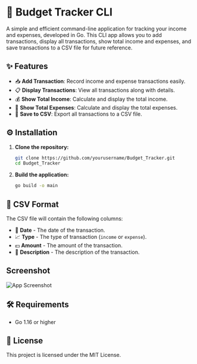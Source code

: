 # 💸 Budget Tracker CLI

A simple and efficient command-line application for tracking your income and expenses, developed in Go. This CLI app allows you to add transactions, display all transactions, show total income and expenses, and save transactions to a CSV file for future reference.

## ✨ Features

- 📥 **Add Transaction**: Record income and expense transactions easily.
- 📋 **Display Transactions**: View all transactions along with details.
- 💰 **Show Total Income**: Calculate and display the total income.
- 🧾 **Show Total Expenses**: Calculate and display the total expenses.
- 💾 **Save to CSV**: Export all transactions to a CSV file.

## ⚙️ Installation

1. **Clone the repository:**
   ```bash
   git clone https://github.com/yourusername/Budget_Tracker.git
   cd Budget_Tracker
   ```

2. **Build the application:**
   ```bash
   go build -o main
   ```

## 📄 CSV Format

The CSV file will contain the following columns:
- 📅 **Date** - The date of the transaction.
- 📈 **Type** - The type of transaction (`income` or `expense`).
- 💵 **Amount** - The amount of the transaction.
- 📝 **Description** - The description of the transaction.


## Screenshot

![App Screenshot]()

## 🛠 Requirements

- Go 1.16 or higher

## 📜 License

This project is licensed under the MIT License.
